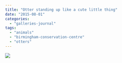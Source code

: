 ```yaml
---
title: "Otter standing up like a cute little thing"
date: "2015-08-01"
categories: 
  - "galleries-journal"
tags: 
  - "animals"
  - "birmingham-conservation-centre"
  - "otters"
---
```


[![](images/Otter-standing-up-like-a-cute-little-thing.jpeg)](http://davidpeach.co.uk/wp-content/uploads/2021/02/Otter-standing-up-like-a-cute-little-thing.jpeg)
